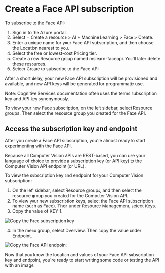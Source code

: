 # Create a Face API subscription

To subscribe to the Face API:

1. Sign in to the Azure portal .
2. Select + Create a resource > AI + Machine Learning > Face > Create.
3. Enter a unique name for your Face API subscription, and then choose the Location nearest to you.
4. Select the free or lowest-cost Pricing tier.
5. Create a new Resource group named mslearn-faceapi. You'll later delete these resources.
6. Select Create to subscribe to the Face API.

After a short delay, your new Face API subscription will be provisioned and available, and new API keys will be generated for programmatic use.

Note: Cognitive Services documentation often uses the terms subscription key and API key synonymously.

To view your new Face subscription, on the left sidebar, select Resource groups. Then select the resource group you created for the Face API.
## Access the subscription key and endpoint

After you create a Face API subscription, you're almost ready to start experimenting with the Face API.

Because all Computer Vision APIs are REST-based, you can use your language of choice to provide a subscription key (or API key) to the Computer Vision API endpoint (or URL).

To view the subscription key and endpoint for your Computer Vision subscription:

1. On the left sidebar, select Resource groups, and then select the resource group you created for the Computer Vision API.
2. To view your new subscription keys, select the Face API subscription name (such as Face). Then under Resource Management, select Keys.
3. Copy the value of KEY 1.

![Copy the Face subscription key](https://docs.microsoft.com/en-us/learn/data-ai-cert/identify-faces-with-computer-vision/media/6-subscribe-to-face-api-keys.png)

4. In the menu group, select Overview. Then copy the value under Endpoint.

![Copy the Face API endpoint](https://docs.microsoft.com/en-us/learn/data-ai-cert/identify-faces-with-computer-vision/media/6-subscribe-to-face-api-endpoint.png)

Now that you know the location and values of your Face API subscription key and endpoint, you're ready to start writing some code or testing the API with an image.